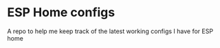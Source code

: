 ESP Home configs
======


A repo to help me keep track of the latest working configs I have for ESP home
